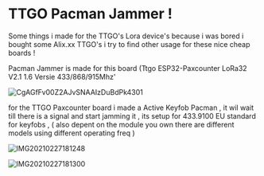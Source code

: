 # TTGO Pacman Jammer !
Some things i made for the TTGO's Lora device's 
because i was bored i bought some Alix.xx TTGO's
i try to find other usage for these nice cheap boards !

Pacman Jammer is made for this board
(Ttgo ESP32-Paxcounter LoRa32 V2.1 1.6 Versie 433/868/915Mhz'

![CgAGfFv00Z2AJvSNAAIzDuBdPk4301](https://user-images.githubusercontent.com/20719445/109409932-f6f15b00-7996-11eb-8fb5-b60993b83f3e.jpg)

for the TTGO Paxcounter board i made a Active Keyfob Pacman ,
it wil wait till there is a signal and start jamming it ,
its setup for 433.9100 EU standard for keyfobs ,
( also depent on the module you own there are different models using different operating freq ) 


![IMG20210227181248](https://user-images.githubusercontent.com/20719445/109394588-0dac9900-7928-11eb-9968-2d0867c18345.jpg)

![IMG20210227181300](https://user-images.githubusercontent.com/20719445/109394812-2d908c80-7929-11eb-8056-d7f44377d8b4.jpg)
